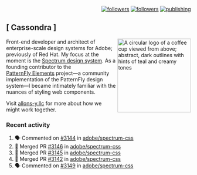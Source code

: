 <p align="right"><a rel="me" href="https://front-end.social/@castastrophe">
    <img alt="followers" title="Follow me on Mastodon" src="https://img.shields.io/mastodon/follow/109297102751309835?domain=https%3A%2F%2Ffront-end.social&label=Follow&logo=mastodon&logoColor=white&style=for-the-badge&labelColor=008080&color=006969"/></a>
  <a href="https://codepen.io/castastrophe/">
    <img alt="followers" title="Follow me on CodePen" src="https://img.shields.io/badge/23-1?color=640464&labelColor=7c007c&style=for-the-badge&logo=codepen&label=Follow"/></a>
<a href="https://castastrophe.medium.com/">
    <img alt="publishing" title="View articles on Medium" src="https://img.shields.io/badge/107-1?color=666&labelColor=444&label=subscribe&logo=medium&logoColor=white&style=for-the-badge"/></a>
</p>

## [&nbsp;Cassondra&nbsp;]

<img align="right" src="https://github-production-user-asset-6210df.s3.amazonaws.com/1840295/253016758-ba468774-1cd3-42c2-8f43-947b5eeb5edf.png" height="200" alt="A circular logo of a coffee cup viewed from above; abstract, dark outlines with hints of teal and creamy tones">

Front-end developer and architect of enterprise-scale design systems for Adobe; previously of Red Hat. My focus at the moment is the [Spectrum design system](https://github.com/adobe/spectrum-css). As a founding contributor to the [PatternFly&nbsp;Elements](https://github.com/patternfly/patternfly-elements) project&mdash;a community implementation of the PatternFly design system&mdash;I became intimately familiar with the nuances of styling web components.

Visit [allons-y.llc](http://allons-y.llc/) for more about how we might work together.

### Recent activity

<!--START_SECTION:activity-->
1. 🗣 Commented on [#3144](https://github.com/adobe/spectrum-css/pull/3144#issuecomment-2369145759) in [adobe/spectrum-css](https://github.com/adobe/spectrum-css)
2. 🎉 Merged PR [#3146](https://github.com/adobe/spectrum-css/pull/3146) in [adobe/spectrum-css](https://github.com/adobe/spectrum-css)
3. 🎉 Merged PR [#3145](https://github.com/adobe/spectrum-css/pull/3145) in [adobe/spectrum-css](https://github.com/adobe/spectrum-css)
4. 🎉 Merged PR [#3142](https://github.com/adobe/spectrum-css/pull/3142) in [adobe/spectrum-css](https://github.com/adobe/spectrum-css)
5. 🗣 Commented on [#3149](https://github.com/adobe/spectrum-css/pull/3149#issuecomment-2368396810) in [adobe/spectrum-css](https://github.com/adobe/spectrum-css)
<!--END_SECTION:activity-->
